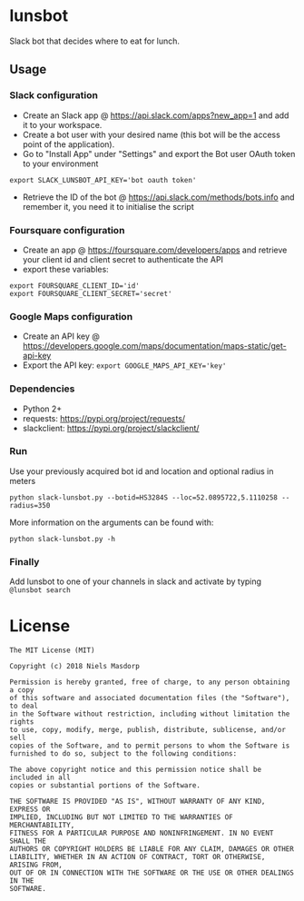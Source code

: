 # lunsbot

Slack bot that decides where to eat for lunch.

## Usage

### Slack configuration

- Create an Slack app @ https://api.slack.com/apps?new_app=1 and add it to your workspace.
- Create a bot user with your desired name (this bot will be the access point of the application).
- Go to "Install App" under "Settings" and export the Bot user OAuth token to your environment
```
export SLACK_LUNSBOT_API_KEY='bot oauth token'
```
- Retrieve the ID of the bot @ https://api.slack.com/methods/bots.info and remember it, you need it to initialise the script

### Foursquare configuration
- Create an app @ https://foursquare.com/developers/apps and retrieve your client id and client secret to authenticate the API
- export these variables: 
```
export FOURSQUARE_CLIENT_ID='id'
export FOURSQUARE_CLIENT_SECRET='secret'
```

### Google Maps configuration
- Create an API key @ https://developers.google.com/maps/documentation/maps-static/get-api-key
- Export the API key: `export GOOGLE_MAPS_API_KEY='key'`

### Dependencies
- Python 2+
- requests: https://pypi.org/project/requests/
- slackclient: https://pypi.org/project/slackclient/

### Run

Use your previously acquired bot id and location and optional radius in meters

`python slack-lunsbot.py --botid=HS3284S --loc=52.0895722,5.1110258 --radius=350`

More information on the arguments can be found with:

`python slack-lunsbot.py -h`

### Finally
Add lunsbot to one of your channels in slack and activate by typing `@lunsbot search`

License
====
```
The MIT License (MIT)

Copyright (c) 2018 Niels Masdorp

Permission is hereby granted, free of charge, to any person obtaining a copy
of this software and associated documentation files (the "Software"), to deal
in the Software without restriction, including without limitation the rights
to use, copy, modify, merge, publish, distribute, sublicense, and/or sell
copies of the Software, and to permit persons to whom the Software is
furnished to do so, subject to the following conditions:

The above copyright notice and this permission notice shall be included in all
copies or substantial portions of the Software.

THE SOFTWARE IS PROVIDED "AS IS", WITHOUT WARRANTY OF ANY KIND, EXPRESS OR
IMPLIED, INCLUDING BUT NOT LIMITED TO THE WARRANTIES OF MERCHANTABILITY,
FITNESS FOR A PARTICULAR PURPOSE AND NONINFRINGEMENT. IN NO EVENT SHALL THE
AUTHORS OR COPYRIGHT HOLDERS BE LIABLE FOR ANY CLAIM, DAMAGES OR OTHER
LIABILITY, WHETHER IN AN ACTION OF CONTRACT, TORT OR OTHERWISE, ARISING FROM,
OUT OF OR IN CONNECTION WITH THE SOFTWARE OR THE USE OR OTHER DEALINGS IN THE
SOFTWARE.
```
